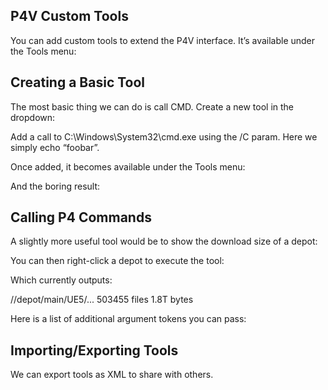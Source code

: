 ## P4V Custom Tools

You can add custom tools to extend the P4V interface. It’s available under the Tools menu:


## Creating a Basic Tool

The most basic thing we can do is call CMD. Create a new tool in the dropdown:

Add a call to C:\Windows\System32\cmd.exe using the /C param. Here we simply echo “foobar”.

Once added, it becomes available under the Tools menu:

And the boring result:

## Calling P4 Commands

A slightly more useful tool would be to show the download size of a depot:

You can then right-click a depot to execute the tool:

Which currently outputs:

//depot/main/UE5/... 503455 files 1.8T bytes

Here is a list of additional argument tokens you can pass:

## Importing/Exporting Tools

We can export tools as XML to share with others.